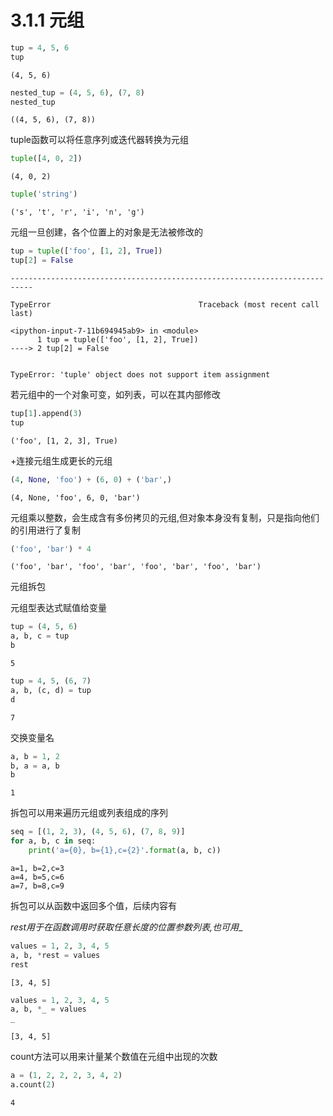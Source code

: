 # 3.1.1 元组


```python
tup = 4, 5, 6
tup
```




    (4, 5, 6)




```python
nested_tup = (4, 5, 6), (7, 8)
nested_tup
```




    ((4, 5, 6), (7, 8))



tuple函数可以将任意序列或迭代器转换为元组


```python
tuple([4, 0, 2])
```




    (4, 0, 2)




```python
tuple('string')
```




    ('s', 't', 'r', 'i', 'n', 'g')



元组一旦创建，各个位置上的对象是无法被修改的


```python
tup = tuple(['foo', [1, 2], True])
tup[2] = False
```


    ---------------------------------------------------------------------------

    TypeError                                 Traceback (most recent call last)

    <ipython-input-7-11b694945ab9> in <module>
          1 tup = tuple(['foo', [1, 2], True])
    ----> 2 tup[2] = False
    

    TypeError: 'tuple' object does not support item assignment


若元组中的一个对象可变，如列表，可以在其内部修改


```python
tup[1].append(3)
tup
```




    ('foo', [1, 2, 3], True)



+连接元组生成更长的元组


```python
(4, None, 'foo') + (6, 0) + ('bar',)
```




    (4, None, 'foo', 6, 0, 'bar')



元组乘以整数，会生成含有多份拷贝的元组,但对象本身没有复制，只是指向他们的引用进行了复制


```python
('foo', 'bar') * 4
```




    ('foo', 'bar', 'foo', 'bar', 'foo', 'bar', 'foo', 'bar')



元组拆包

元组型表达式赋值给变量


```python
tup = (4, 5, 6)
a, b, c = tup
b
```




    5




```python
tup = 4, 5, (6, 7)
a, b, (c, d) = tup
d
```




    7



交换变量名


```python
a, b = 1, 2
b, a = a, b
b
```




    1



拆包可以用来遍历元组或列表组成的序列


```python
seq = [(1, 2, 3), (4, 5, 6), (7, 8, 9)]
for a, b, c in seq:
    print('a={0}, b={1},c={2}'.format(a, b, c))
```

    a=1, b=2,c=3
    a=4, b=5,c=6
    a=7, b=8,c=9
    

拆包可以从函数中返回多个值，后续内容有

*rest用于在函数调用时获取任意长度的位置参数列表,也可用*_


```python
values = 1, 2, 3, 4, 5
a, b, *rest = values
rest
```




    [3, 4, 5]




```python
values = 1, 2, 3, 4, 5
a, b, *_ = values
_
```




    [3, 4, 5]



count方法可以用来计量某个数值在元组中出现的次数


```python
a = (1, 2, 2, 2, 3, 4, 2)
a.count(2)

```




    4


